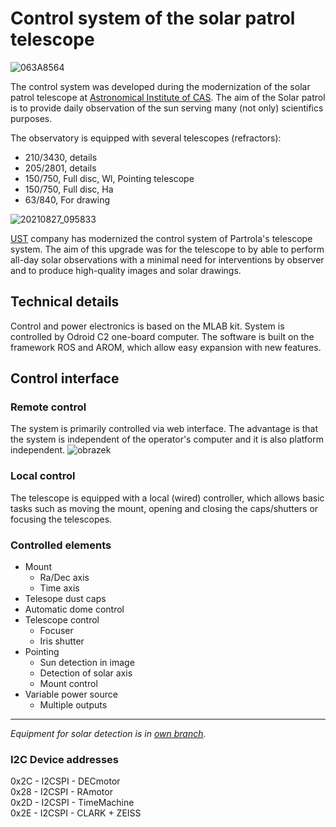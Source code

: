 # Control system of the solar patrol telescope

![063A8564](https://user-images.githubusercontent.com/5196729/137354598-276ea1cb-fd52-44a2-a261-055f154d87cf.jpg)

The control system was developed during the modernization of the solar patrol telescope at [Astronomical Institute of CAS](http://www.asu.cas.cz/en/about/about-the-institute). The aim of the Solar patrol is to provide daily observation of the sun serving many (not only) scientifics purposes.

The observatory is equipped with several telescopes (refractors):

 * 210/3430, details
 * 205/2801, details
 * 150/750, Full disc, Wl, Pointing telescope
 * 150/750, Full disc, Ha
 * 63/840, For drawing

![20210827_095833](https://user-images.githubusercontent.com/5196729/137342953-5a7304ff-793c-4e57-895f-c33158f182ff.jpg)

[UST](ust.cz) company has modernized the control system of Partrola's telescope system. The aim of this upgrade was for the telescope to by able to perform all-day solar observations with a minimal need for interventions by observer and to produce high-quality images and solar drawings.


## Technical details
Control and power electronics is based on the MLAB kit. System is controlled by Odroid C2 one-board computer. The software is built on the framework ROS and AROM, which allow easy expansion with new features. 


## Control interface

### Remote control
The system is primarily controlled via web interface. The advantage is that the system is independent of the operator's computer and it is also platform independent. 
![obrazek](https://user-images.githubusercontent.com/5196729/137350272-df36ca79-79c8-41cf-a33f-86da230990f5.png)

### Local control
The telescope is equipped with a local (wired) controller, which allows basic tasks such as moving the mount, opening and closing the caps/shutters or focusing the telescopes. 

### Controlled elements
 * Mount
   * Ra/Dec axis
   * Time axis
 * Telesope dust caps
 * Automatic dome control
 * Telescope control
   * Focuser
   * Iris shutter
 * Pointing
   * Sun detection in image
   * Detection of solar axis
   * Mount control
 * Variable power source
   * Multiple outputs

<hr>

_Equipment for solar detection is in [own branch](https://github.com/UniversalScientificTechnologies/SolarPatrolTelescope/tree/ControlSystem)._





### I2C Device addresses

0x2C - I2CSPI - DECmotor \
0x28 - I2CSPI - RAmotor \
0x2D - I2CSPI - TimeMachine \
0x2E - I2CSPI - CLARK + ZEISS
